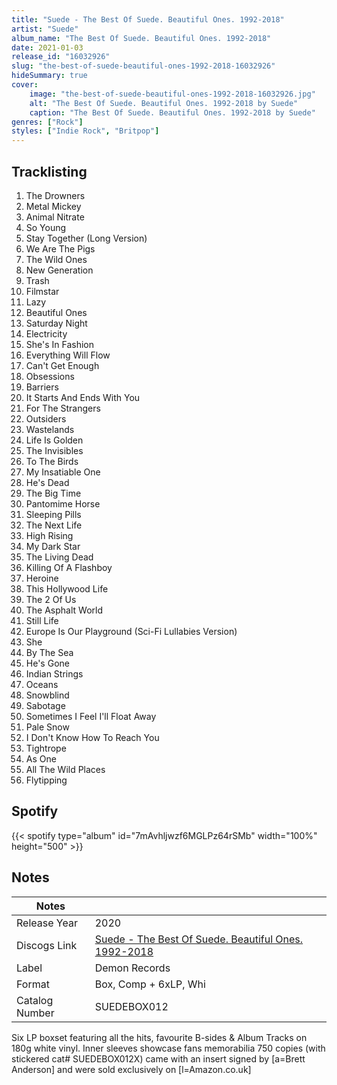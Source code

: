 ```yaml
---
title: "Suede - The Best Of Suede. Beautiful Ones. 1992-2018"
artist: "Suede"
album_name: "The Best Of Suede. Beautiful Ones. 1992-2018"
date: 2021-01-03
release_id: "16032926"
slug: "the-best-of-suede-beautiful-ones-1992-2018-16032926"
hideSummary: true
cover:
    image: "the-best-of-suede-beautiful-ones-1992-2018-16032926.jpg"
    alt: "The Best Of Suede. Beautiful Ones. 1992-2018 by Suede"
    caption: "The Best Of Suede. Beautiful Ones. 1992-2018 by Suede"
genres: ["Rock"]
styles: ["Indie Rock", "Britpop"]
---
```

## Tracklisting
1. The Drowners
2. Metal Mickey
3. Animal Nitrate
4. So Young
5. Stay Together (Long Version)
6. We Are The Pigs
7. The Wild Ones
8. New Generation
9. Trash
10. Filmstar
11. Lazy
12. Beautiful Ones
13. Saturday Night
14. Electricity
15. She's In Fashion
16. Everything Will Flow
17. Can't Get Enough
18. Obsessions
19. Barriers
20. It Starts And Ends With You
21. For The Strangers
22. Outsiders
23. Wastelands
24. Life Is Golden
25. The Invisibles
26. To The Birds
27. My Insatiable One
28. He's Dead
29. The Big Time
30. Pantomime Horse
31. Sleeping Pills
32. The Next Life
33. High Rising
34. My Dark Star
35. The Living Dead
36. Killing Of A Flashboy
37. Heroine
38. This Hollywood Life
39. The 2 Of Us
40. The Asphalt World
41. Still Life
42. Europe Is Our Playground (Sci-Fi Lullabies Version)
43. She
44. By The Sea
45. He's Gone
46. Indian Strings
47. Oceans
48. Snowblind
49. Sabotage
50. Sometimes I Feel I'll Float Away
51. Pale Snow
52. I Don't Know How To Reach You
53. Tightrope
54. As One
55. All The Wild Places
56. Flytipping
## Spotify
{{< spotify type="album" id="7mAvhljwzf6MGLPz64rSMb" width="100%" height="500" >}}


## Notes
| Notes          |             |
| ---------------| ----------- |
| Release Year   | 2020 |
| Discogs Link   | [Suede - The Best Of Suede. Beautiful Ones. 1992-2018](https://www.discogs.com/release/16032926-Suede-The-Best-Of-Suede-Beautiful-Ones-1992-2018) |
| Label          | Demon Records |
| Format         | Box, Comp + 6xLP, Whi |
| Catalog Number | SUEDEBOX012 |

Six LP boxset featuring all the hits, favourite B-sides & Album Tracks on 180g white vinyl. Inner sleeves showcase fans memorabilia  750 copies (with stickered cat# SUEDEBOX012X) came with an insert signed by [a=Brett Anderson] and were sold exclusively on [l=Amazon.co.uk]
